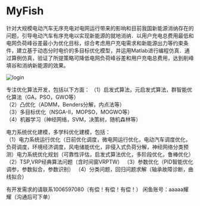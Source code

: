# MyFish

针对大规模电动汽车无序充电对电网运行带来的影响和目前我国新能源消纳存在的问题，引导电动汽车有序充电以实现新能源的就地消纳．以用户充电总费用最低和电网负荷峰谷差最小为优化目标，综合考虑用户充电需求和新能源出力等约束条件，建立基于动态分时电价的多目标优化模型，并运用Matlab进行编程仿真．通过算例仿真，验证了所提策略可降低电网负荷峰谷差和用户充电总费用，达到削峰填谷和消纳新能源的效果。


![login](https://github.com/ray1006597080/MyFish/blob/main/6不同负荷下的出力曲线.png)



专注优化算法开发，包括以下方面： 
（1）启发式算法，元启发式算法，群智能优化算法（GA，PSO，GWO等）  
（2）凸优化（ADMM，Benders分解，内点法等）  
（3）多目标优化（NSGA-II，MOPSO，MOGWO等）  
（4）机器学习（神经网络，SVM，决策树，随机森林等） 

电力系统优化建模，多学科优化建模，包括：  
（1）电力系统运行优化（日前优化调度，微电网运行优化，电动汽车调度优化，负荷调度，环境经济调度，风电储能优化，非侵入式负荷分解，神经网络分类预测）电力系统优化规划（可靠性评估，启发式算法优化，多阶段优化，鲁棒优化） 
（2）TSP,VRP经典算法问题（含时间窗VRPTW） 
（3）参数优化（PID智能优化调参，参数拟合，参数识别） 
（4）分类问题，回归问题求解（轴承故障诊断，曲线拟合） 


有开发需求的请联系1006597080（有偿！有偿！有偿！） 闲鱼账号：aaaaa耀耀（沟通后可下单）
